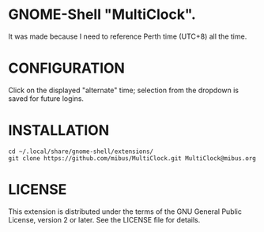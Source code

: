 # GNOME-Shell "MultiClock".

It was made because I need to reference Perth time (UTC+8) all the time.

# CONFIGURATION

Click on the displayed "alternate" time; selection from the dropdown is saved for future logins.

# INSTALLATION

```
cd ~/.local/share/gnome-shell/extensions/
git clone https://github.com/mibus/MultiClock.git MultiClock@mibus.org
```

# LICENSE

This extension is distributed under the terms of the GNU General Public License, version 2 or later. See the LICENSE file for details.
